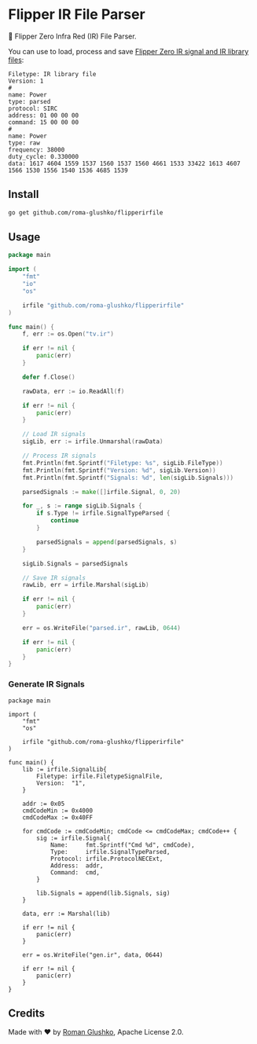 # Flipper IR File Parser

🐬 Flipper Zero Infra Red (IR) File Parser. 

You can use to load, process and save [Flipper Zero IR signal and IR library files](https://github.com/jamisonderek/flipper-zero-tutorials/wiki/Infrared):

```text
Filetype: IR library file
Version: 1
#
name: Power
type: parsed
protocol: SIRC
address: 01 00 00 00
command: 15 00 00 00
#
name: Power
type: raw
frequency: 38000
duty_cycle: 0.330000
data: 1617 4604 1559 1537 1560 1537 1560 4661 1533 33422 1613 4607 1566 1530 1556 1540 1536 4685 1539
```

## Install

```sh
go get github.com/roma-glushko/flipperirfile
```

## Usage

```go
package main

import (
	"fmt"
	"io"
	"os"

	irfile "github.com/roma-glushko/flipperirfile"
)

func main() {
	f, err := os.Open("tv.ir")

	if err != nil {
		panic(err)
	}

	defer f.Close()

	rawData, err := io.ReadAll(f)

	if err != nil {
		panic(err)
	}

	// Load IR signals
	sigLib, err := irfile.Unmarshal(rawData)

	// Process IR signals
	fmt.Println(fmt.Sprintf("Filetype: %s", sigLib.FileType))
	fmt.Println(fmt.Sprintf("Version: %d", sigLib.Version))
	fmt.Println(fmt.Sprintf("Signals: %d", len(sigLib.Signals)))

	parsedSignals := make([]irfile.Signal, 0, 20)

	for _, s := range sigLib.Signals {
		if s.Type != irfile.SignalTypeParsed {
			continue
		}

		parsedSignals = append(parsedSignals, s)
	}

	sigLib.Signals = parsedSignals

	// Save IR signals
	rawLib, err = irfile.Marshal(sigLib)

	if err != nil {
		panic(err)
	}

	err = os.WriteFile("parsed.ir", rawLib, 0644)

	if err != nil {
		panic(err)
	}
}
```

### Generate IR Signals

```golang
package main

import (
	"fmt"
	"os"

	irfile "github.com/roma-glushko/flipperirfile"
)

func main() {
	lib := irfile.SignalLib{
		Filetype: irfile.FiletypeSignalFile,
		Version:  "1",
	}

	addr := 0x05
	cmdCodeMin := 0x4000
	cmdCodeMax := 0x40FF

	for cmdCode := cmdCodeMin; cmdCode <= cmdCodeMax; cmdCode++ {
		sig := irfile.Signal{
			Name:     fmt.Sprintf("Cmd %d", cmdCode),
			Type:     irfile.SignalTypeParsed,
			Protocol: irfile.ProtocolNECExt,
			Address:  addr,
			Command:  cmd,
		}

		lib.Signals = append(lib.Signals, sig)
	}

	data, err := Marshal(lib)

	if err != nil {
		panic(err)
	}

	err = os.WriteFile("gen.ir", data, 0644)

	if err != nil {
		panic(err)
	}
}
```

## Credits

Made with ❤️ by [Roman Glushko](https://github.com/roma-glushko), Apache License 2.0.

